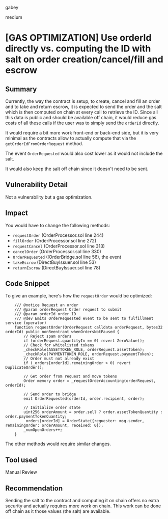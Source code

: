 gabey

medium

# [GAS OPTIMIZATION] Use orderId directly vs. computing the ID with salt on order creation/cancel/fill and escrow

## Summary
Currently, the way the contract is setup, to create, cancel and fill an order and to take and return escrow, it is expected to send the order and the salt which is then computed on chain at every call to retrieve the ID. Since all this data is public and should be available off chain, it would reduce gas costs of all these calls if the user was to simply send the `orderId` directly. 

It would require a bit more work front-end or back-end side, but it is very minimal as the contracts allow to actually compute that via the `getOrderIdFromOrderRequest` method.

The event `OrderRequested` would also cost lower as it would not include the salt. 

It would also keep the salt off chain since it doesn't need to be sent.

## Vulnerability Detail
Not a vulnerability but a gas optimization.

## Impact
You would have to change the following methods:
* `requestOrder` (OrderProcessor.sol line 244)
* `fillOrder` (OrderProcessor.sol line 272)
* `requestCancel` (OrderProcessor.sol line 313)
* `cancelOrder` (OrderProcessor.sol line 330)
* `OrderRequested` (IOrderBridge.sol line 56), the event
* `takeEscrow` (DirectBuyIssuer.sol line 53)
* `returnEscrow` (DirectBuyIssuer.sol line 78)

## Code Snippet

To give an example, here's how the `requestOrder` would be optimized:
```solidity
    /// @notice Request an order
    /// @param orderRequest Order request to submit
    /// @param orderId order ID
    /// @dev Emits OrderRequested event to be sent to fulfillment service (operator)
    function requestOrder(OrderRequest calldata orderRequest, bytes32 orderId) public nonReentrant whenOrdersNotPaused {
        // Reject spam orders
        if (orderRequest.quantityIn == 0) revert ZeroValue();
        // Check for whitelisted tokens
        _checkRole(ASSETTOKEN_ROLE, orderRequest.assetToken);
        _checkRole(PAYMENTTOKEN_ROLE, orderRequest.paymentToken);
        // Order must not already exist
        if (_orders[orderId].remainingOrder > 0) revert DuplicateOrder();

        // Get order from request and move tokens
        Order memory order = _requestOrderAccounting(orderRequest, orderId);

        // Send order to bridge
        emit OrderRequested(orderId, order.recipient, order);

        // Initialize order state
        uint256 orderAmount = order.sell ? order.assetTokenQuantity : order.paymentTokenQuantity;
        _orders[orderId] = OrderState({requester: msg.sender, remainingOrder: orderAmount, received: 0});
        _numOpenOrders++;
    }
```

The other methods would require similar changes.

## Tool used

Manual Review

## Recommendation
Sending the salt to the contract and computing it on chain offers no extra security and actually requires more work on chain. This work can be done off chain as it those values (the salt) are available.
